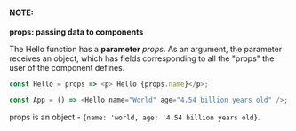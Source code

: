 #### NOTE:

**props: passing data to components**

The Hello function has a **parameter** _props_. As an argument, the parameter
receives an object, which has fields corresponding to all the "props" the user
of the component defines.

```javascript
const Hello = props => <p> Hello {props.name}</p>;

const App = () => <Hello name="World" age="4.54 billion years old" />;
```

props is an object - `{name: 'world, age: '4.54 billion years old}`.
